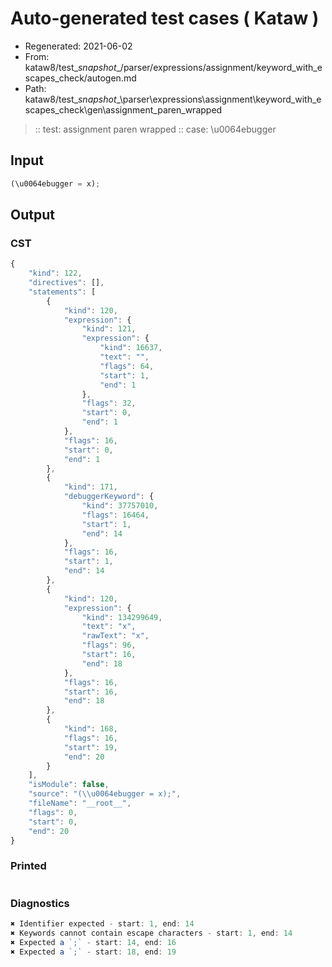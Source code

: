 # Auto-generated test cases ( Kataw )
- Regenerated: 2021-06-02
- From: kataw8/test\__snapshot__/parser/expressions/assignment/keyword_with_escapes_check/autogen.md
- Path: kataw8/test\__snapshot__\parser\expressions\assignment\keyword_with_escapes_check\gen\assignment_paren_wrapped
> :: test: assignment paren wrapped
> :: case: \u0064ebugger
## Input

`````js
(\u0064ebugger = x);
`````
## Output

### CST

```javascript
{
    "kind": 122,
    "directives": [],
    "statements": [
        {
            "kind": 120,
            "expression": {
                "kind": 121,
                "expression": {
                    "kind": 16637,
                    "text": "",
                    "flags": 64,
                    "start": 1,
                    "end": 1
                },
                "flags": 32,
                "start": 0,
                "end": 1
            },
            "flags": 16,
            "start": 0,
            "end": 1
        },
        {
            "kind": 171,
            "debuggerKeyword": {
                "kind": 37757010,
                "flags": 16464,
                "start": 1,
                "end": 14
            },
            "flags": 16,
            "start": 1,
            "end": 14
        },
        {
            "kind": 120,
            "expression": {
                "kind": 134299649,
                "text": "x",
                "rawText": "x",
                "flags": 96,
                "start": 16,
                "end": 18
            },
            "flags": 16,
            "start": 16,
            "end": 18
        },
        {
            "kind": 168,
            "flags": 16,
            "start": 19,
            "end": 20
        }
    ],
    "isModule": false,
    "source": "(\\u0064ebugger = x);",
    "fileName": "__root__",
    "flags": 0,
    "start": 0,
    "end": 20
}
```

### Printed

```javascript

```

### Diagnostics

```javascript
✖ Identifier expected - start: 1, end: 14
✖ Keywords cannot contain escape characters - start: 1, end: 14
✖ Expected a `;` - start: 14, end: 16
✖ Expected a `;` - start: 18, end: 19

```

